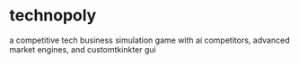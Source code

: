 # technopoly
a competitive tech business simulation game with ai competitors, advanced market engines, and customtkinkter gui

